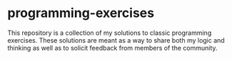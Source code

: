 # programming-exercises
This repository is a collection of my solutions to classic programming exercises. These solutions are meant as a way to share both my logic and thinking as well as to solicit feedback from members of the community.
